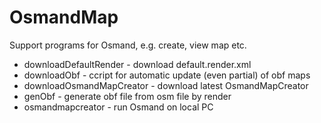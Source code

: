 # OsmandMap
Support programs for Osmand, e.g. create, view map etc.
* downloadDefaultRender - download default.render.xml
* downloadObf - ccript for automatic update (even partial) of obf maps
* downloadOsmandMapCreator - download latest OsmandMapCreator
* genObf - generate obf file from osm file by render
* osmandmapcreator - run Osmand on local PC
